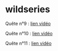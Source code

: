 # wildseries

Quête n°9 : [lien vidéo](https://www.loom.com/share/c71eb0ee204c4275b24e654f4640f98e)

Quête n°10 : [lien vidéo](https://www.loom.com/share/666426d2c6b24057a86b09804d01ac3a)

Quête n°11 : [lien vidéo](https://www.loom.com/share/adc653df5502422ab2249f49de0fb856)
